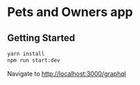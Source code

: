 # Pets and Owners app

## Getting Started

```sh
yarn install
npm run start:dev
```

Navigate to [http://localhost:3000/graphql](http://localhost:3000/graphql)

